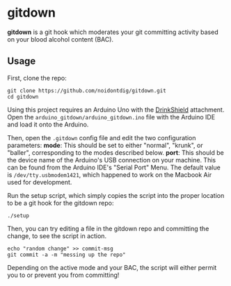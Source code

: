 gitdown
=======
__gitdown__ is a git hook which moderates your git committing activity based on your blood alcohol content (BAC).

Usage
-----
First, clone the repo:

    git clone https://github.com/noidontdig/gitdown.git
    cd gitdown

Using this project requires an Arduino Uno with the [DrinkShield](http://www.gfxhax.com/drinkshield/) attachment. Open the `arduino_gitdown/arduino_gitdown.ino` file with the Arduino IDE and load it onto the Arduino.

Then, open the `.gitdown` config file and edit the two configuration parameters:
__mode__: This should be set to either "normal", "krunk", or "baller", corresponding to the modes described below.
__port__: This should be the device name of the Arduino's USB connection on your machine. This can be found from the Arduino IDE's "Serial Port" Menu. The default value is `/dev/tty.usbmodem1421`, which happened to work on the Macbook Air used for development.

Run the setup script, which simply copies the script into the proper location to be a git hook for the gitdown repo:

    ./setup

Then, you can try editing a file in the gitdown repo and committing the change, to see the script in action.

    echo "random change" >> commit-msg
    git commit -a -m "messing up the repo"

Depending on the active mode and your BAC, the script will either permit you to or prevent you from committing!